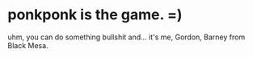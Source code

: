 # ponkponk is the game. =)
uhm, you can do something bullshit
and...
it's me, Gordon, Barney from Black Mesa.
